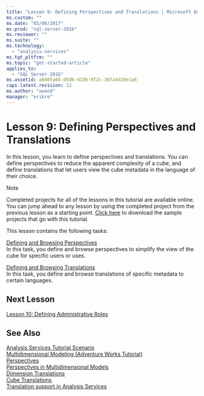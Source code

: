 ```yaml
---
title: "Lesson 9: Defining Perspectives and Translations | Microsoft Docs"
ms.custom: ""
ms.date: "03/06/2017"
ms.prod: "sql-server-2016"
ms.reviewer: ""
ms.suite: ""
ms.technology: 
  - "analysis-services"
ms.tgt_pltfrm: ""
ms.topic: "get-started-article"
applies_to: 
  - "SQL Server 2016"
ms.assetid: a040fa65-d5d6-4156-9f2c-307a4d18e1a6
caps.latest.revision: 12
ms.author: "owend"
manager: "erikre"
---
```

# Lesson 9: Defining Perspectives and Translations
In this lesson, you learn to define perspectives and translations. You can define perspectives to reduce the apparent complexity of a cube, and define translations that let users view the cube metadata in the language of their choice.  
  
> [!NOTE]  
> Completed projects for all of the lessons in this tutorial are available online. You can jump ahead to any lesson by using the completed project from the previous lesson as a starting point. [Click here](http://go.microsoft.com/fwlink/?LinkID=221866) to download the sample projects that go with this tutorial.  
  
This lesson contains the following tasks:  
  
[Defining and Browsing Perspectives](../../analysis-services/tutorials/lesson-9-1-defining-and-browsing-perspectives.md)  
In this task, you define and browse perspectives to simplify the view of the cube for specific users or uses.  
  
[Defining and Browsing Translations](../../analysis-services/tutorials/lesson-9-2-defining-and-browsing-translations.md)  
In this task, you define and browse translations of specific metadata to certain languages.  
  
## Next Lesson  
[Lesson 10: Defining Administrative Roles](../../analysis-services/tutorials/lesson-10-defining-administrative-roles.md)  
  
## See Also  
[Analysis Services Tutorial Scenario](../../analysis-services/tutorials/analysis-services-tutorial-scenario.md)  
[Multidimensional Modeling &#40;Adventure Works Tutorial&#41;](../../analysis-services/tutorials/multidimensional-modeling-adventure-works-tutorial.md)  
[Perspectives](../../analysis-services/multidimensional-models-olap-logical-cube-objects/perspectives.md)  
[Perspectives in Multidimensional Models](../../analysis-services/multidimensional-models/perspectives-in-multidimensional-models.md)  
[Dimension Translations](../../analysis-services/multidimensional-models-olap-logical-dimension-objects/dimension-translations.md)  
[Cube Translations](../../analysis-services/multidimensional-models-olap-logical-cube-objects/cube-translations.md)  
[Translation support in Analysis Services](../../analysis-services/translation-support-in-analysis-services.md)  
  
  
  
